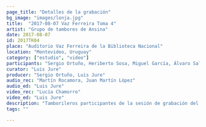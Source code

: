 ```yaml
---
page_title: "Detalles de la grabación"
bg_image: "images/lonja.jpg"
title:  "2017-08-07 Vaz Ferreira Toma 4"  
artist: "Grupo de tambores de Ansina"  
date: 2017-08-07  
id: 2017TK04
place: "Auditorio Vaz Ferreira de la Biblioteca Nacional"  
location: "Montevideo, Uruguay"  
category: ["estudio", "video"]  
participants: "Sergio Ortuño, Heriberto Sosa, Miguel García, Álvaro Salas"  
curator: "Luis Jure"  
producer: "Sergio Ortuño, Luis Jure"  
audio_rec: "Martín Rocamora, Juan Martín López"  
audio_ed: "Luis Jure"  
video_rec: "Lucía Chamorro"  
video_ed: "Luis Jure"  
description: "Tamborileros participantes de la sesión de grabación del tema “Rekiem para Fantasía Negra” para el CD “Música Negra de la Ciudad de Montevideo Vol. 2”"  
tags: ""  

---
```

